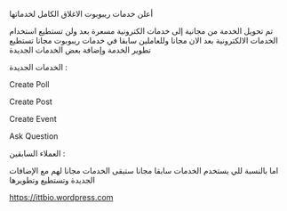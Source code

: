 أعلن خدمات ريبوبوت الاغلاق الكامل لخدماتها

تم تحويل الخدمة من مجانية إلى خدمات الكترونية مسعرة بعد ولن تستطيع استخدام الخدمات الالكترونية بعد الان مجانا وللعاملين سابقا في خدمات ريبوبوت مجانا تستطيع تطوير الخدمة وإضافة بعض الخدمات الجديدة 

الخدمات الجديدة : 

Create Poll

Create Post

Create Event

Ask Question

العملاء السابقين : 

اما بالنسبة للي يستخدم الخدمات سابقا مجانا ستبقى الخدمات مجانا لهم مع الإضافات الجديدة وتستطيع وتطويرها

https://ittbio.wordpress.com
